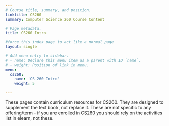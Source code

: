 ```yaml
---
# Course title, summary, and position.
linktitle: CS260
summary: Computer Science 260 Course Content

# Page metadata.
title: CS260 Intro

#force this index page to act like a normal page
layout: single

# Add menu entry to sidebar.
# - name: Declare this menu item as a parent with ID `name`.
# - weight: Position of link in menu.
menu:
  cs260:
    name: 'CS 260 Intro'
    weight: 5

---
```


These pages contain curriculum resources for CS260. They are designed to supplement the text book,
not replace it. These are not specific to any offering/term - if you are enrolled in CS260 you
should rely on the activities list in elearn, not these.
